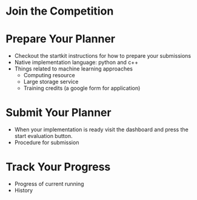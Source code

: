 # Join the Competition

# Prepare Your Planner
- Checkout the startkit instructions for how to prepare your submissions
- Native implementation language: python and c++
- Things related to machine learning approaches
    - Computing resource
    - Large storage service
    - Training credits (a google form for application)

# Submit Your Planner
- When your implementation is ready visit the dashboard and press the start evaluation button.
- Procedure for submission


# Track Your Progress
- Progress of current running
- History
